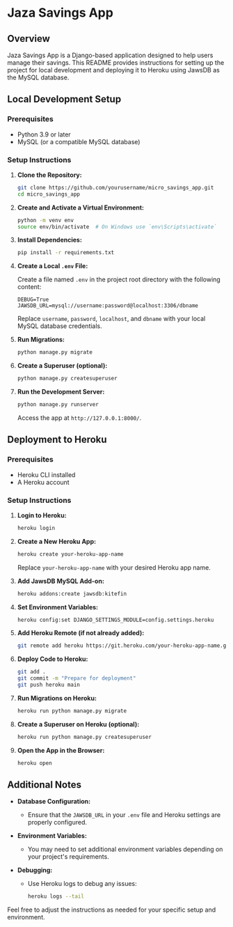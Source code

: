 # Jaza Savings App

## Overview

Jaza Savings App is a Django-based application designed to help users manage their savings. This README provides instructions for setting up the project for local development and deploying it to Heroku using JawsDB as the MySQL database.

## Local Development Setup

### Prerequisites

- Python 3.9 or later
- MySQL (or a compatible MySQL database)

### Setup Instructions

1. **Clone the Repository:**

    ```bash
    git clone https://github.com/yourusername/micro_savings_app.git
    cd micro_savings_app
    ```

2. **Create and Activate a Virtual Environment:**

    ```bash
    python -m venv env
    source env/bin/activate  # On Windows use `env\Scripts\activate`
    ```

3. **Install Dependencies:**

    ```bash
    pip install -r requirements.txt
    ```

4. **Create a Local `.env` File:**

    Create a file named `.env` in the project root directory with the following content:

    ```env
    DEBUG=True
    JAWSDB_URL=mysql://username:password@localhost:3306/dbname
    ```

    Replace `username`, `password`, `localhost`, and `dbname` with your local MySQL database credentials.

5. **Run Migrations:**

    ```bash
    python manage.py migrate
    ```

6. **Create a Superuser (optional):**

    ```bash
    python manage.py createsuperuser
    ```

7. **Run the Development Server:**

    ```bash
    python manage.py runserver
    ```

    Access the app at `http://127.0.0.1:8000/`.

## Deployment to Heroku

### Prerequisites

- Heroku CLI installed
- A Heroku account

### Setup Instructions

1. **Login to Heroku:**

    ```bash
    heroku login
    ```

2. **Create a New Heroku App:**

    ```bash
    heroku create your-heroku-app-name
    ```

    Replace `your-heroku-app-name` with your desired Heroku app name.

3. **Add JawsDB MySQL Add-on:**

    ```bash
    heroku addons:create jawsdb:kitefin
    ```

4. **Set Environment Variables:**

    ```bash
    heroku config:set DJANGO_SETTINGS_MODULE=config.settings.heroku
    ```

5. **Add Heroku Remote (if not already added):**

    ```bash
    git remote add heroku https://git.heroku.com/your-heroku-app-name.git
    ```

6. **Deploy Code to Heroku:**

    ```bash
    git add .
    git commit -m "Prepare for deployment"
    git push heroku main
    ```

7. **Run Migrations on Heroku:**

    ```bash
    heroku run python manage.py migrate
    ```

8. **Create a Superuser on Heroku (optional):**

    ```bash
    heroku run python manage.py createsuperuser
    ```

9. **Open the App in the Browser:**

    ```bash
    heroku open
    ```

## Additional Notes

- **Database Configuration:**
  - Ensure that the `JAWSDB_URL` in your `.env` file and Heroku settings are properly configured.

- **Environment Variables:**
  - You may need to set additional environment variables depending on your project's requirements.

- **Debugging:**
  - Use Heroku logs to debug any issues:
    ```bash
    heroku logs --tail
    ```

Feel free to adjust the instructions as needed for your specific setup and environment.
